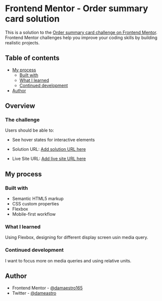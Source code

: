 # Frontend Mentor - Order summary card solution

This is a solution to the [Order summary card challenge on Frontend Mentor](https://www.frontendmentor.io/challenges/order-summary-component-QlPmajDUj). Frontend Mentor challenges help you improve your coding skills by building realistic projects. 

## Table of contents
- [My process](#my-process)
  - [Built with](#built-with)
  - [What I learned](#what-i-learned)
  - [Continued development](#continued-development)
- [Author](#author)


## Overview

### The challenge

Users should be able to:

- See hover states for interactive elements

- Solution URL: [Add solution URL here](https://your-solution-url.com)
- Live Site URL: [Add live site URL here](https://your-live-site-url.com)

## My process

### Built with

- Semantic HTML5 markup
- CSS custom properties
- Flexbox 
- Mobile-first workflow

### What I learned
Using Flexbox, designing for different display screen usin media query.

### Continued development

I want to focus more on media queries and using relative units.


## Author

- Frontend Mentor - [@damaestro165](https://www.frontendmentor.io/profile/damaestro165)
- Twitter - [@dameastro](https://www.twitter.com/dameastro)
